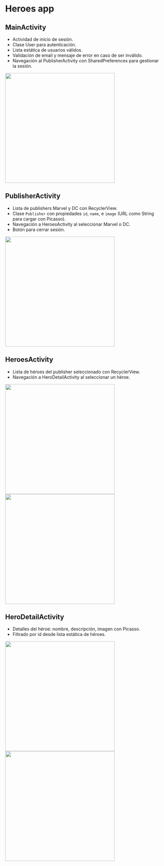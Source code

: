 # Heroes app

## MainActivity
- Actividad de inicio de sesión.
- Clase User para autenticación.
- Lista estática de usuarios válidos.
- Validación de email y mensaje de error en caso de ser inválido.
- Navegación al PublisherActivity con SharedPreferences para gestionar la sesión.

<img src="https://github.com/PepeMP23/JMunetonHeroesApp/assets/80652947/b93cb6df-4f17-43fa-9f54-2f0b51fef88b" width=350>

## PublisherActivity
- Lista de publishers Marvel y DC con RecyclerView.
- Clase `Publisher` con propiedades `id`, `name`, e `image` (URL como String para cargar con Picasso).
- Navegación a HeroesActivity al seleccionar Marvel o DC.
- Botón para cerrar sesión.

<img src="https://github.com/PepeMP23/JMunetonHeroesApp/assets/80652947/d3971d6f-0598-459c-8c3e-3098521ae5dc" width=350>

## HeroesActivity
- Lista de héroes del publisher seleccionado con RecyclerView.
- Navegación a HeroDetailActivity al seleccionar un héroe.

<img src="https://github.com/PepeMP23/JMunetonHeroesApp/assets/80652947/bb0fdba9-e963-42e4-90db-0a2f71cea7fa" width=350>
<img src="https://github.com/PepeMP23/JMunetonHeroesApp/assets/80652947/5cb5091f-b5d4-43d8-b4d1-95de0bac25e6" width=350>

## HeroDetailActivity
- Detalles del héroe: nombre, descripción, imagen con Picasso.
- Filtrado por id desde lista estática de héroes.

<img src="https://github.com/PepeMP23/JMunetonHeroesApp/assets/80652947/40d3fc92-9840-4104-9585-34288f1cfa2a" width=350>
<img src="https://github.com/PepeMP23/JMunetonHeroesApp/assets/80652947/5be8dab8-858d-43b1-97e3-498dd95e58ad" width=350>
